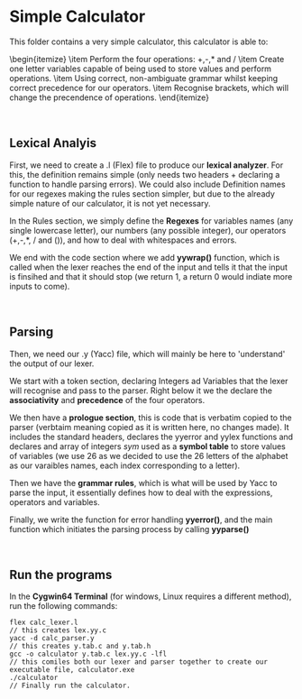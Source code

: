 # Simple Calculator

This folder contains a very simple calculator, this calculator is able to:

\begin{itemize}
  \item Perform the four operations: +,-,* and /
  \item Create one letter variables capable of being used to store values and perform operations.
  \item Using correct, non-ambiguate grammar whilst keeping correct precedence for our operators.
  \item Recognise brackets, which will change the precendence of operations.
\end{itemize}

<br>

## Lexical Analyis

First, we need to create a .l (Flex) file to produce our **lexical analyzer**. For this, the definition remains simple (only needs two headers + declaring a function to handle parsing errors).
We could also include Definition names for our regexes making the rules section simpler, but due to the already simple nature of our calculator, it is not yet necessary.

In the Rules section, we simply define the **Regexes** for variables names (any single lowercase letter), our numbers (any possible integer), our operators (+,-,*, / and ()), and how to deal with whitespaces and errors.

We end with the code section where we add **yywrap()** function, which is called when the lexer reaches the end of the input and tells it that the input is finsihed and that it should stop (we return 1, a return 0 would indiate more inputs to come).

<br>

## Parsing

Then, we need our .y (Yacc) file, which will mainly be here to 'understand' the output of our lexer.

We start with a token section, declaring Integers ad Variables that the lexer will recognise and pass to the parser. Right below it we the declare the **associativity** and **precedence** of the four operators.

We then have a **prologue section**, this is code that is verbatim copied to the parser (verbtaim meaning copied as it is written here, no changes made). It includes the standard headers, declares the yyerror and yylex functions and declares and array of integers _sym_ used as a **symbol table** to store values of variables (we use 26 as we decided to use the 26 letters of the alphabet as our varaibles names, each index corresponding to a letter).

Then we have the **grammar rules**, which is what will be used by Yacc to parse the input, it essentially defines how to deal with the expressions, operators and variables. 

Finally, we write the function for error handling **yyerror()**, and the main function which initiates the parsing process by calling **yyparse()**

<br>

## Run the programs

In the **Cygwin64 Terminal** (for windows, Linux requires a different method), run the following commands:

```
flex calc_lexer.l
// this creates lex.yy.c
yacc -d calc_parser.y
// this creates y.tab.c and y.tab.h
gcc -o calculator y.tab.c lex.yy.c -lfl
// this comiles both our lexer and parser together to create our executable file, calculator.exe
./calculator
// Finally run the calculator.
```
